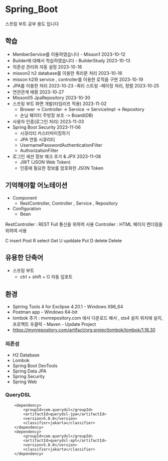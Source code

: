 # Spring_Boot
스프링 부트 공부 용도 입니다

## 학습
- MemberService를 이용하였습니다 - Misson1 2023-10-12
- Builder에 대해서 학습하였습니다 - BuilderStudy 2023-10-13
- 의존성 관리와 자동 설정  2023-10-16
- misson2 h2 database를 이용한 쿼리문 처리 2023-10-16
- misson h2와 service , controller를 이용한 로직을 구현 2023-10-19
- JPA를 이용한 처리 2023-10-23
-쿼리 스트링 -페이징 처리, 정렬 2023-10-25 
- 연관관계 매핑 2023-10-27
- Misson05  JpaRepository 2023-10-30
- 스프링 부트 화면 개발(타임리프 적용) 2023-11-02
	- Brower -> Controller -> Service -> ServiceImpl -> Repository 
	- 손님	    웨이터         주방장      보조	  -> Board(DB)
- 사용자 인증(로그인 처리) 2023-11-03 
- Spring Boot Security 2023-11-06
   - 시큐리티 커스터마이징하기
   - JPA 연동 시큐리티
   - UsernamePasswordAuthenticationFilter
   - AuthorizationFilter
- 로그인 세션 정보 체크 추가 & JPX 2023-11-08
   - JWT (JSON Web Token)
   - 인증에 필요한 정보를 암호화한 JSON Token

## 기억해야할 어노테이션
- Component
	- RestController, Controller , Service , Repository
- Configuration
	- Bean

RestController : REST Full 통신을 위하여 사용
Controller : HTML 페이지 렌더링을 위하여 사용

C insert Post
R select Get
U upddate Put
D delete Delete

## 유용한 단축어
- 스프링 부트
	- ctrl + shift + O 자동 임포트

## 환경
- Sptring Tools 4 for Exclipse 4.20.1 - Windows X86_64
- Postman app - Windows 64-bit
- lombok 추가 : mvnrepository.com 에서 다운로드 해서 , sts4 설치 위치에 설치, 프로젝트 우클릭 - Maven - Update Project
- https://mvnrepository.com/artifact/org.projectlombok/lombok/1.18.30

### 의존성
- H2 Database
- Lombok
- Spring Boot DevTools
- Spring Data JPA
- Spring Security
- Spring Web

### QueryDSL
> <!--dependency-->
		<dependency>
			<groupId>com.querydsl</groupId>
			<artifactId>querydsl-jpa</artifactId>
			<version>5.0.0</version>
			<classifier>jakarta</classifier>
		</dependency>
		<dependency>
			<groupId>com.querydsl</groupId>
			<artifactId>querydsl-apt</artifactId>
			<version>5.0.0</version>
			<classifier>jakarta</classifier>
		</dependency>